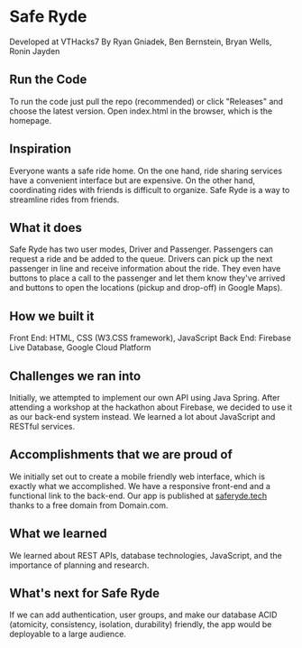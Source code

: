 # Safe Ryde
Developed at VTHacks7
By Ryan Gniadek, Ben Bernstein, Bryan Wells, Ronin Jayden


## Run the Code
To run the code just pull the repo (recommended) or click "Releases" and choose the latest version. Open index.html in the browser, which is the homepage.

## Inspiration
Everyone wants a safe ride home. On the one hand, ride sharing services have a convenient interface but are expensive. On the other hand, coordinating rides with friends is difficult to organize. Safe Ryde is a way to streamline rides from friends. 

## What it does
Safe Ryde has two user modes, Driver and Passenger. Passengers can request a ride and be added to the queue. Drivers can pick up the next passenger in line and receive information about the ride. They even have buttons to place a call to the passenger and let them know they've arrived and buttons to open the locations (pickup and drop-off) in Google Maps).

## How we built it
Front End: HTML, CSS (W3.CSS framework), JavaScript
Back End: Firebase Live Database, Google Cloud Platform

## Challenges we ran into
Initially, we attempted to implement our own API using Java Spring. After attending a workshop at the hackathon about Firebase, we decided to use it as our back-end system instead. We learned a lot about JavaScript and RESTful services.

## Accomplishments that we are proud of
We initially set out to create a mobile friendly web interface, which is exactly what we accomplished. We have a responsive front-end and a functional link to the back-end. Our app is published at [saferyde.tech](https://saferyde.tech) thanks to a free domain from Domain.com.

## What we learned
We learned about REST APIs, database technologies, JavaScript, and the importance of planning and research.

## What's next for Safe Ryde
If we can add authentication, user groups, and make our database ACID (atomicity, consistency, isolation, durability) friendly, the app would be deployable to a large audience.
